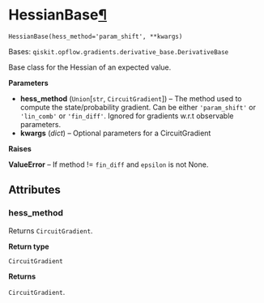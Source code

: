 # HessianBase[¶](#hessianbase "Permalink to this headline")

<span id="undefined" />

`HessianBase(hess_method='param_shift', **kwargs)`

Bases: `qiskit.opflow.gradients.derivative_base.DerivativeBase`

Base class for the Hessian of an expected value.

**Parameters**

*   **hess\_method** (`Union`\[`str`, `CircuitGradient`]) – The method used to compute the state/probability gradient. Can be either `'param_shift'` or `'lin_comb'` or `'fin_diff'`. Ignored for gradients w\.r.t observable parameters.
*   **kwargs** (*dict*) – Optional parameters for a CircuitGradient

**Raises**

**ValueError** – If method != `fin_diff` and `epsilon` is not None.

## Attributes

<span id="undefined" />

### hess\_method

Returns `CircuitGradient`.

**Return type**

`CircuitGradient`

**Returns**

`CircuitGradient`.
